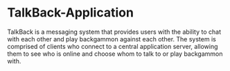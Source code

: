 # TalkBack-Application
TalkBack is a messaging system that provides users with the ability to chat with each other and play backgammon against each other. The system is comprised of clients who connect to a central application server, allowing them to see who is online and choose whom to talk to or play backgammon with.
